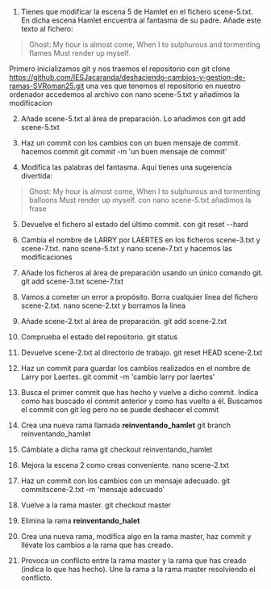1. Tienes que modificar la escena 5 de Hamlet en el fichero scene-5.txt. En dicha escena Hamlet encuentra al fantasma de su padre. Añade este texto al fichero:
> Ghost: 
> My hour is almost come,
> When I to sulphurous and tormenting flames
> Must render up myself.

Primero inicializamos git y nos traemos el repositorio con git clone https://github.com/IESJacaranda/deshaciendo-cambios-y-gestion-de-ramas-SVRoman25.git una ves que tenemos el repositorio en nuestro ordenador accedemos al archivo con nano scene-5.txt y añadimos la modificacion

2. Añade scene-5.txt al área de preparación.
 Lo añadimos con git add scene-5.txt

3. Haz un commit con los cambios con un buen mensaje de commit.
hacemos commit git commit -m 'un buen mensaje de commit'

4. Modifica las palabras del fantasma. Aquí tienes una sugerencia divertida:
> Ghost: 
> My hour is almost come,
> When I to sulphurous and tormenting balloons
> Must render up myself.
 con nano scene-5.txt añadimos la frase 

5. Devuelve el fichero al estado del último commit.
 con git reset --hard
 
6. Cambia el nombre de LARRY por LAERTES en los ficheros scene-3.txt y scene-7.txt.
 nano scene-5.txt y nano scene-7.txt y hacemos las modificaciones
 
7. Añade los ficheros al área de preparación usando un único comando git.
  git add scene-3.txt scene-7.txt

8. Vamos a cometer un error a propósito. Borra cualquier línea del fichero scene-2.txt.
  nano scene-2.txt y borramos la linea
 
9. Añade scene-2.txt al área de preparación.
  git add scene-2.txt

10. Comprueba el estado del repositorio.
  git status 
  
11. Devuelve scene-2.txt al directorio de trabajo.
  git reset HEAD scene-2.txt

12. Haz un commit para guardar los cambios realizados en el nombre de Larry por Laertes.
  git commit -m 'cambio larry por laertes'

13. Busca el primer commit que has hecho y vuelve a dicho commit. Indica como has buscado el commit anterior y como has vuelto a él.
  Buscamos el commit con git log pero no se puede deshacer el commit 

14. Crea una nueva rama llamada **reinventando_hamlet**
  git branch reinventando_hamlet  

15. Cámbiate a dicha rama
  git checkout reinventando_hamlet
  
16. Mejora la escena 2 como creas conveniente.
  nano scene-2.txt

17. Haz un commit con los cambios con un mensaje adecuado.
  git commitscene-2.txt  -m 'mensaje adecuado'

18. Vuelve a la rama master.
    git checkout master

19. Elimina la rama **reinventando_halet**
  

20. Crea una nueva rama, modifica algo en la rama master, haz commit y llévate los cambios a la rama que has creado.
21. Provoca un conflicto entre la rama master y la rama que has creado (indica lo que has hecho). Une la rama a la rama master resolviendo el conflicto.
